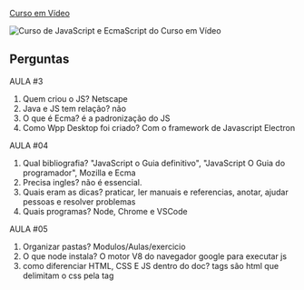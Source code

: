 [Curso em Vídeo](https://www.youtube.com/playlist?list=PLHz_AreHm4dlsK3Nr9GVvXCbpQyHQl1o1)

![Curso de JavaScript e EcmaScript do Curso em Vídeo](https://i.ytimg.com/vi/BXqUH86F-kA/maxresdefault.jpg)


## Perguntas

AULA #3
1. Quem criou o JS? Netscape 
2. Java e JS tem relação? não
3. O que é Ecma? é a padronização do JS
4. Como Wpp Desktop foi criado? Com o framework de Javascript Electron

AULA #04 
1. Qual bibliografia? "JavaScript o Guia definitivo", "JavaScript O Guia do programador", Mozilla e Ecma
2. Precisa ingles? não é essencial.
3. Quais eram as dicas? praticar, ler manuais e referencias, anotar, ajudar pessoas e resolver problemas
4. Quais programas? Node, Chrome e VSCode

AULA #05
1. Organizar pastas? Modulos/Aulas/exercicio
2. O que node instala? O motor V8 do navegador google para executar js
3. como diferenciar HTML, CSS E JS dentro do doc? tags são html que delimitam o css pela tag <style> e o javascript pela tag <script>
4. Quais comandos de alerta, confirmação e pergunta? alert(), confirm() e prompt()

AULA #06 
1. O que é variável? armazenamento de dados
2. como declarar uma variável numérica inteira ou real usando Javascript? 
    > var numero_inteiro = 5
    > var numero_real = 5.2
3. Quais tipos primitivos javascript?  number , boolean, string, infinity, NaN, null, undefined, object, Array, function
4. O que significa armazenar null em variável? fazer o valor se nulo e se comportar como 0

AULA #07
1. como armazenar o valor do prompt? atribuindo o comando à função: 
    > var valor = window.prompt()
2. como calcular numeros do prompt? converter o valor string do prompt para number com Number.parseInt(), Number.parseFloat ou Number()
3. como transformar tudo em maiusculo? utilizando .toUpperCase()
4. como transformar um valor para monetario? ❌

AULA #08
1. Para que serve %? operador que retorna o resto de uma divisão
2. Quanto da 6 + 4 / 2? 8
3. se n=10 quanto é n+=5? 15
4. o que é ++ e --? pode ser utilizado como pré-incremento ou pós-incremento do valor atual em +1 ou -1

AULA #09
1. diferença de =, == e ===? atribuição, comparação de valor, comparação de tipo
2. entre conjunção e disjunção quem vem primeiro? &&
3. como armazenar resultado de um ternário?
    > var valor = boolean ? true : false;

AULA #10 
1. o que é DOM? Document Object Model, a arvore de elementos de um documento HTML
2. como montar uma DOM? windows > document > body > h1
3. o que são parents e child? representa a hieraquia dos elementos pais (parents) e filhos (childs)
4. 5 principais metodos de selecionar elementos DOM?
    > 1. getElementsByTagName('')
    > 2. getElementsByClassName('')
    > 3. getElementById('')
    > 4. getElementsName('')
    > 5. querySelector('') / querySelectorAll('')

AULA #11 
1. Cite 3 eventos DOM?
    > 1. onmouseenter (quando o mouse passar por cima)
    > 2. onmouseout (quando o mouse sai de cima do elemento)
    > 3. onmouseclick (quando occorre o click em um elemento)
2. O que é função? Um função é um escopo de procedimento que pode receber parametros
3. como somar valores em caixas input? tenho que utilizar um seletor que retorne o HTML (querySelector) para selecionar o parametro "value" que retorna uma string e converter com Number (Number(tn1.value)) para realizar os calculos

AULA #12 
1. como usa node exec? habilitar e apertar f8
2. como é uma condição js? 
    > if(boolean){true}else{false}
3. o que são condições simples e compostas? quando tem ou não um else (ou "senão")
    
AULA #13
1. Como mudar cor de fundo dinamicamente? adicionando uma condicional com intervalos de tempos da New Date().getHours() dentro do fluxo adicionar um document.style.background = "cor"
2. como inserir uma tag imagem via JS? criar a TAG com createElement("img") e inserir o caminho da imagem com setAttribute('src', 'img png')
3. treinou condições? sim. Condições Simples (if), composta (else if), aninhadas (if > if, else < else), multiplas (if, else if, else)

AULA #14 
1. como executar algo varias vezes? com estruturas de repetição
2. como diferenciar estruturas de condição e repetição? a estrutura de condição executa a condição apenas uma vez enquanto a estrutura de repetição executar uma condição varias vezes enquanto ela for verdadeira
3. qual a diferença das estruturas while e do...while? a primeira realiza um teste lógico antes de executar o bloco e a segunta executa o bloco e depois realiza o teste lógico

AULA #15 
1. while(true){ ... }  
    > do{ ... }while(true) 
    > for(var i=0; true; i++){ ... }
2.  como manipular objetos de formulário? com algum seletor get ou query converter para Number() se for o caso e fazer o tratamento ou validação lógica
3. sim
4. não

AULA #16 
1. Conseguiu simplificar codigos com array? sim
2. Como ordenar array? com o metodo sort()
3. como disparar função ao clicar no botão? inline com o atributo onclick="nomeDaFuncao()" ou adicionando o evento dentro do arquivo javascript como addEventListener()
4. quer aprender mais? sim
